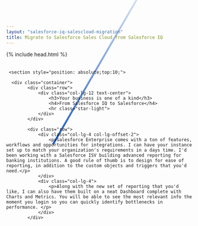 ```yaml
---
layout: "salesforce-iq-salescloud-migration"
title: Migrate to Salesforce Sales Cloud from Salesforce IQ
---
```

<html>

{% include head.html %}
     <section style="position: relative;z-index:-10;height: 5px;
    -webkit-transform: rotate(-60deg); 
    -moz-transform: rotate(-60deg); background-image: linear-gradient(-177deg, #FFFFFF 0%, #064bb7 100%);"> 
     </section>
     
     
     <section style="position: absolute;top:10;">
      
      <div class="container">
            <div class="row">
                <div class="col-lg-12 text-center">
                    <h3>Your business is one of a kind</h3>
                    <h4>From Salesforce IQ to Salesforce</h4>
                    <hr class="star-light">
                </div>
            </div>
            
            <div class="row">
                <div class="col-lg-4 col-lg-offset-2">
                    <p>Salesforce Enterprise comes with a ton of features, workflows and opportunities for integrations. I can have your instance set up to match your organization's requirements in a days time. I'd been working with a Salesforce ISV building advanced reporting for banking institutions. A good rule of thumb is to design for ease of reporting, in addition to the custom objects and triggers that you'd need.</p>
                </div>
                <div class="col-lg-4">
                    <p>Along with the new set of reporting that you'd like, I can also have them built on a neat Dashboard complete with Charts and Metrics. You will be able to see the most relevant info the moment you login so you can quickly identify bottlenecks in performance. </p>
                </div>
            </div>               
